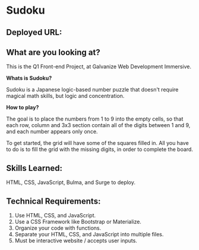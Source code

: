 # Sudoku

## Deployed URL: 

## What are you looking at? 
This is the Q1 Front-end Project, at Galvanize Web Development Immersive.

**Whats is Sudoku?**

Sudoku is a Japanese logic-based number puzzle that doesn't require magical math skills, but logic and concentration.

**How to play?**

The goal is to place the numbers from 1 to 9 into the empty cells, so that each row, column and 3x3 section contain all of the digits between 1 and 9, and each number appears only once.

To get started, the grid will have some of the squares filled in. All you have to do is to fill the grid with the missing digits, in order to complete the board.

## Skills Learned: 
HTML, CSS, JavaScript, Bulma, and Surge to deploy.

## Technical Requirements:
1. Use HTML, CSS, and JavaScript.
2. Use a CSS Framework like Bootstrap or Materialize.
3. Organize your code with functions.
4. Separate your HTML, CSS, and JavaScript into multiple files.
5. Must be interactive website / accepts user inputs.
